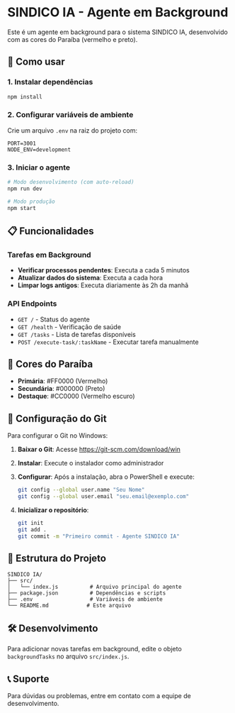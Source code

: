 # SINDICO IA - Agente em Background

Este é um agente em background para o sistema SINDICO IA, desenvolvido com as cores do Paraíba (vermelho e preto).

## 🚀 Como usar

### 1. Instalar dependências
```bash
npm install
```

### 2. Configurar variáveis de ambiente
Crie um arquivo `.env` na raiz do projeto com:
```
PORT=3001
NODE_ENV=development
```

### 3. Iniciar o agente
```bash
# Modo desenvolvimento (com auto-reload)
npm run dev

# Modo produção
npm start
```

## 📋 Funcionalidades

### Tarefas em Background
- **Verificar processos pendentes**: Executa a cada 5 minutos
- **Atualizar dados do sistema**: Executa a cada hora
- **Limpar logs antigos**: Executa diariamente às 2h da manhã

### API Endpoints
- `GET /` - Status do agente
- `GET /health` - Verificação de saúde
- `GET /tasks` - Lista de tarefas disponíveis
- `POST /execute-task/:taskName` - Executar tarefa manualmente

## 🎨 Cores do Paraíba
- **Primária**: #FF0000 (Vermelho)
- **Secundária**: #000000 (Preto)
- **Destaque**: #CC0000 (Vermelho escuro)

## 🔧 Configuração do Git

Para configurar o Git no Windows:

1. **Baixar o Git**: Acesse https://git-scm.com/download/win
2. **Instalar**: Execute o instalador como administrador
3. **Configurar**: Após a instalação, abra o PowerShell e execute:
   ```bash
   git config --global user.name "Seu Nome"
   git config --global user.email "seu.email@exemplo.com"
   ```

4. **Inicializar o repositório**:
   ```bash
   git init
   git add .
   git commit -m "Primeiro commit - Agente SINDICO IA"
   ```

## 📁 Estrutura do Projeto
```
SINDICO IA/
├── src/
│   └── index.js          # Arquivo principal do agente
├── package.json          # Dependências e scripts
├── .env                  # Variáveis de ambiente
└── README.md            # Este arquivo
```

## 🛠️ Desenvolvimento

Para adicionar novas tarefas em background, edite o objeto `backgroundTasks` no arquivo `src/index.js`.

## 📞 Suporte

Para dúvidas ou problemas, entre em contato com a equipe de desenvolvimento.
